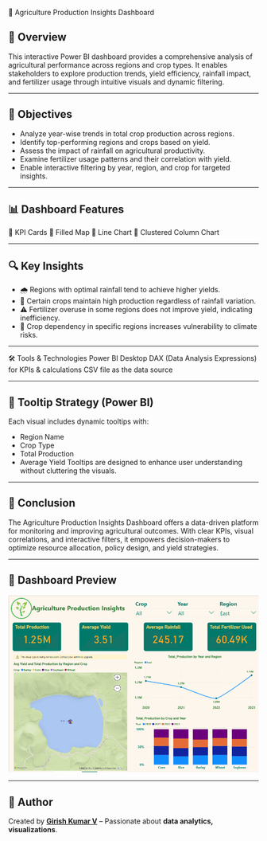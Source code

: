 🌾 Agriculture Production Insights Dashboard

## 📌 Overview
This interactive Power BI dashboard provides a comprehensive analysis of agricultural performance across regions and crop types. It enables stakeholders to explore production trends, yield efficiency, rainfall impact, and fertilizer usage through intuitive visuals and dynamic filtering.

---

## 🎯 Objectives
- Analyze year-wise trends in total crop production across regions.
- Identify top-performing regions and crops based on yield.
- Assess the impact of rainfall on agricultural productivity.
- Examine fertilizer usage patterns and their correlation with yield.
- Enable interactive filtering by year, region, and crop for targeted insights.

---

## 📊 Dashboard Features
🔹 KPI Cards
🔹 Filled Map
🔹 Line Chart
🔹 Clustered Column Chart

---

## 🔍 Key Insights
- 🌧️ Regions with optimal rainfall tend to achieve higher yields.
- 🌾 Certain crops maintain high production regardless of rainfall variation.
- ⚠️ Fertilizer overuse in some regions does not improve yield, indicating inefficiency.
- 🌱 Crop dependency in specific regions increases vulnerability to climate risks.

---

🛠 Tools & Technologies
Power BI Desktop DAX (Data Analysis Expressions) for KPIs & calculations CSV file as the data source

---

## 📌 Tooltip Strategy (Power BI)
Each visual includes dynamic tooltips with:
- Region Name
- Crop Type
- Total Production
- Average Yield
Tooltips are designed to enhance user understanding without cluttering the visuals.

---

## 🧭 Conclusion
The Agriculture Production Insights Dashboard offers a data-driven platform for monitoring and improving agricultural outcomes. With clear KPIs, visual correlations, and interactive filters, it empowers decision-makers to optimize resource allocation, policy design, and yield strategies.

---

## 📸 Dashboard Preview
![Dashboard Preview](dashboard_preview.png)

---

## 📢 Author
Created by **[Girish Kumar V](https://github.com/GirishKumarV25)** – Passionate about **data analytics, visualizations**.

